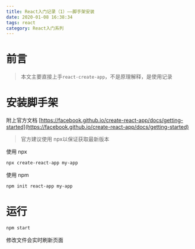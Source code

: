 ```yaml
---
title: React入门记录（1）——脚手架安装
date: 2020-01-08 16:38:34
tags: react
category: React入门系列
---
```


# 前言
> 本文主要直接上手`react-create-app`，不是原理解释，是使用记录

# 安装脚手架
附上官方文档 [https://facebook.github.io/create-react-app/docs/getting-started](https://facebook.github.io/create-react-app/docs/getting-started)
> 官方建议使用 npx以保证获取最新版本

使用 npx
```bash
npx create-react-app my-app
```
使用 npm
```bash 
npm init react-app my-app
```
# 运行
```bash
npm start
```
修改文件会实时刷新页面